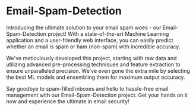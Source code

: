 # Email-Spam-Detection
Introducing the ultimate solution to your email spam woes - our Email-Spam-Detection project! With a state-of-the-art Machine Learning application and a user-friendly web interface, you can easily predict whether an email is spam or ham (non-spam) with incredible accuracy.

We've meticulously developed this project, starting with raw data and utilizing advanced pre-processing techniques and feature extraction to ensure unparalleled precision. We've even gone the extra mile by selecting the best ML models and ensembling them for maximum output accuracy.

Say goodbye to spam-filled inboxes and hello to hassle-free email management with our Email-Spam-Detection project. Get your hands on it now and experience the ultimate in email security!


